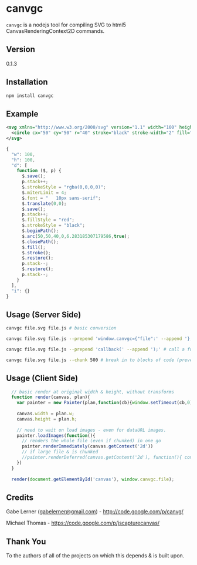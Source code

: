 canvgc
=====

`canvgc` is a nodejs tool for compiling SVG to html5 CanvasRenderingContext2D commands.

## Version
0.1.3

## Installation
```sh
npm install canvgc
```

## Example

```svg
<svg xmlns="http://www.w3.org/2000/svg" version="1.1" width="100" height="100">
  <circle cx="50" cy="50" r="40" stroke="black" stroke-width="2" fill="red"/>
</svg>
```

```js
{
  "w": 100, 
  "h": 100,
  "d": [
    function ($, p) {
      $.save();
      p.stack++;
      $.strokeStyle = "rgba(0,0,0,0)";
      $.miterLimit = 4;
      $.font = "   10px sans-serif";
      $.translate(0,0);
      $.save();
      p.stack++;
      $.fillStyle = "red";
      $.strokeStyle = "black";
      $.beginPath();
      $.arc(50,50,40,0,6.283185307179586,true);
      $.closePath();
      $.fill();
      $.stroke();
      $.restore();
      p.stack--;
      $.restore();
      p.stack--;
    }
  ], 
  "i": {}
}
```

## Usage (Server Side)
```bash
canvgc file.svg file.js # basic conversion

canvgc file.svg file.js --prepend 'window.canvgc={"file":' --append '};' # assign to some variable

canvgc file.svg file.js --prepend 'callback(' --append ');' # call a function with result

canvgc file.svg file.js --chunk 500 # break in to blocks of code (prevent event loop starvation when rendering large files)
```
    

## Usage (Client Side)
```js
  // basic render at original width & height, without transforms
  function render(canvas, plan){
    var painter = new Painter(plan,function(cb){window.setTimeout(cb,0);}); // can use setImmediate poly-fill
    
    canvas.width = plan.w;
    canvas.height = plan.h;
    
    // need to wait on load images - even for dataURL images.
    painter.loadImages(function(){
      // renders the whole file (even if chunked) in one go
      painter.renderImmediately(canvas.getContext('2d'))
      // if large file & is chunked
      //painter.renderDeferred(canvas.getContext('2d'), function(){ console.log('done');})
    })
  }
  
  render(document.getElementById('canvas'), window.canvgc.file);
```

## Credits

Gabe Lerner (gabelerner@gmail.com) - http://code.google.com/p/canvg/

Michael Thomas - https://code.google.com/p/jscapturecanvas/

## Thank You

To the authors of all of the projects on which this depends & is built upon.
